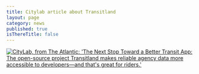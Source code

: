 ```yaml
---
title: Citylab article about Transitland
layout: page
category: news
published: true
isThereTitle: false
---
```


[![CityLab, from The Atlantic: 'The Next Stop Toward a Better Transit App: The open-source project Transitland makes reliable agency data more accessible to developers&mdash;and that's great for riders.'](/images/transitland-on-citylab.png)](http://www.citylab.com/tech/2015/11/the-next-stop-toward-a-better-transit-app/414376/)
